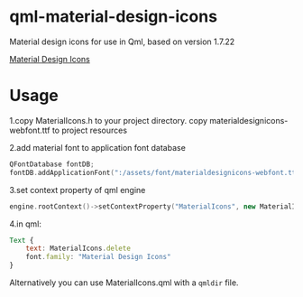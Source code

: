 # qml-material-design-icons
Material design icons for use in Qml, based on version 1.7.22

[Material Design Icons](https://cdn.materialdesignicons.com/1.7.22/)

# Usage
1.copy MaterialIcons.h to your project directory. copy materialdesignicons-webfont.ttf to project resources

2.add material font to application font database
```c++
QFontDatabase fontDB;
fontDB.addApplicationFont(":/assets/font/materialdesignicons-webfont.ttf");
```

3.set context property of qml engine
```c++
engine.rootContext()->setContextProperty("MaterialIcons", new MaterialIcons());
```

4.in qml:
```qml
Text {
    text: MaterialIcons.delete
    font.family: "Material Design Icons"
}
```

Alternatively you can use MaterialIcons.qml with a `qmldir` file.
